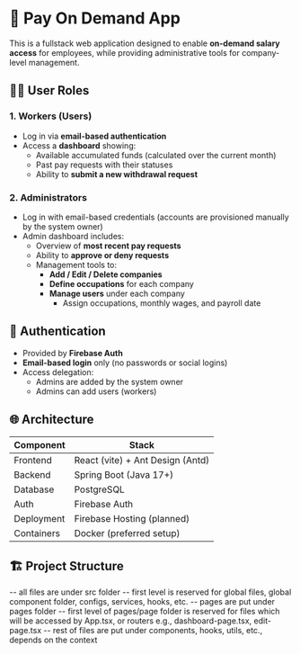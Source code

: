 # 💸 Pay On Demand App

This is a fullstack web application designed to enable **on-demand salary access** for employees, while providing administrative tools for company-level management.

## 🧑‍💼 User Roles

### 1. Workers (Users)

- Log in via **email-based authentication**
- Access a **dashboard** showing:
  - Available accumulated funds (calculated over the current month)
  - Past pay requests with their statuses
  - Ability to **submit a new withdrawal request**

### 2. Administrators

- Log in with email-based credentials (accounts are provisioned manually by the system owner)
- Admin dashboard includes:
  - Overview of **most recent pay requests**
  - Ability to **approve or deny requests**
  - Management tools to:
    - **Add / Edit / Delete companies**
    - **Define occupations** for each company
    - **Manage users** under each company
      - Assign occupations, monthly wages, and payroll date

## 🔐 Authentication

- Provided by **Firebase Auth**
- **Email-based login** only (no passwords or social logins)
- Access delegation:
  - Admins are added by the system owner
  - Admins can add users (workers)

## 🌐 Architecture

| Component  | Stack                            |
| ---------- | -------------------------------- |
| Frontend   | React (vite) + Ant Design (Antd) |
| Backend    | Spring Boot (Java 17+)           |
| Database   | PostgreSQL                       |
| Auth       | Firebase Auth                    |
| Deployment | Firebase Hosting (planned)       |
| Containers | Docker (preferred setup)         |

## 🏗️ Project Structure

-- all files are under src folder
-- first level is reserved for global files, global component folder, configs, services, hooks, etc.
-- pages are put under pages folder
-- first level of pages/page folder is reserved for files which will be accessed by App.tsx, or routers e.g., dashboard-page.tsx, edit-page.tsx
-- rest of files are put under components, hooks, utils, etc., depends on the context
